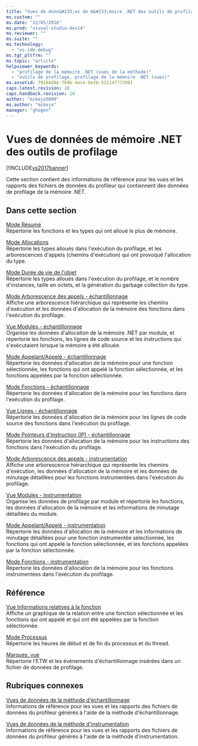 ```yaml
---
title: "Vues de donn&#233;es de m&#233;moire .NET des outils de profilage | Microsoft Docs"
ms.custom: ""
ms.date: "12/05/2016"
ms.prod: "visual-studio-dev14"
ms.reviewer: ""
ms.suite: ""
ms.technology: 
  - "vs-ide-debug"
ms.tgt_pltfrm: ""
ms.topic: "article"
helpviewer_keywords: 
  - "profilage de la mémoire .NET (vues de la méthode)"
  - "outils de profilage, profilage de la mémoire .NET (vues)"
ms.assetid: 79184d8e-769b-4ace-be2b-521147772081
caps.latest.revision: 10
caps.handback.revision: 10
author: "mikejo5000"
ms.author: "mikejo"
manager: "ghogen"
---
```

# Vues de donn&#233;es de m&#233;moire .NET des outils de profilage
[!INCLUDE[vs2017banner](../code-quality/includes/vs2017banner.md)]

Cette section contient des informations de référence pour les vues et les rapports des fichiers de données du profileur qui contiennent des données de profilage de la mémoire .NET.  
  
## Dans cette section  
 [Mode Résumé](../profiling/summary-view-dotnet-memory-data.md)  
 Répertorie les fonctions et les types qui ont alloué le plus de mémoire.  
  
 [Mode Allocations](../profiling/dotnet-memory-allocations-view.md)  
 Répertorie les types alloués dans l'exécution du profilage, et les arborescences d'appels \(chemins d'exécution\) qui ont provoqué l'allocation du type.  
  
 [Mode Durée de vie de l'objet](../profiling/object-lifetime-view.md)  
 Répertorie les types alloués dans l'exécution du profilage, et le nombre d'instances, taille en octets, et la génération du garbage collection du type.  
  
 [Mode Arborescence des appels \- échantillonnage](../profiling/call-tree-view-dotnet-memory-sampling-data.md)  
 Affiche une arborescence hiérarchique qui représente les chemins d'exécution et les données d'allocation de la mémoire des fonctions dans l'exécution du profilage.  
  
 [Vue Modules \- échantillonnage](../profiling/modules-view-dotnet-memory-sampling-data.md)  
 Organise les données d'allocation de la mémoire .NET par module, et répertorie les fonctions, les lignes de code source et les instructions qui s'exécutaient lorsque la mémoire a été allouée.  
  
 [Mode Appelant\/Appelé \- échantillonnage](../profiling/caller-callee-view-dotnet-memory-sampling-data.md)  
 Répertorie les données d'allocation de la mémoire pour une fonction sélectionnée, les fonctions qui ont appelé la fonction sélectionnée, et les fonctions appelées par la fonction sélectionnée.  
  
 [Mode Fonctions \- échantillonnage](../profiling/functions-view-dotnet-memory-sampling-data.md)  
 Répertorie les données d'allocation de la mémoire pour les fonctions dans l'exécution du profilage.  
  
 [Vue Lignes \- échantillonnage](../profiling/lines-view-dotnet-memory-sampling-data.md)  
 Répertorie les données d'allocation de la mémoire pour les lignes de code source des fonctions dans l'exécution du profilage.  
  
 [Mode Pointeurs d'instruction \(IP\) \- échantillonnage](../profiling/instruction-pointers-ips-view-dotnet-memory-sampling-data.md)  
 Répertorie les données d'allocation de la mémoire pour les instructions des fonctions dans l'exécution du profilage.  
  
 [Mode Arborescence des appels \- instrumentation](../profiling/call-tree-view-dotnet-memory-instrumentation-data.md)  
 Affiche une arborescence hiérarchique qui représente les chemins d'exécution, les données d'allocation de la  mémoire et les données de minutage détaillées pour les fonctions instrumentées dans l'exécution du profilage.  
  
 [Vue Modules \- instrumentation](../profiling/modules-view-dotnet-memory-instrumentation-data.md)  
 Organise les données de profilage par module et répertorie les fonctions, les données d'allocation de la mémoire et les informations de minutage détaillées du module.  
  
 [Mode Appelant\/Appelé \- instrumentation](../profiling/caller-callee-view-net-memory-instrumentation-data.md)  
 Répertorie les données d'allocation de la mémoire et les informations de minutage détaillées pour une fonction instrumentée sélectionnée, les fonctions qui ont appelé la fonction sélectionnée, et les fonctions appelées par la fonction sélectionnée.  
  
 [Mode Fonctions \- instrumentation](../profiling/functions-view-dotnet-memory-instrumentation-data.md)  
 Répertorie les données d'allocation de la mémoire pour les fonctions instrumentées dans l'exécution du profilage.  
  
## Référence  
 [Vue Informations relatives à la fonction](../profiling/function-details-view.md)  
 Affiche un graphique de la relation entre une fonction sélectionnée et les fonctions qui ont appelé et qui ont été appelées par la fonction sélectionnée.  
  
 [Mode Processus](../profiling/process-view.md)  
 Répertorie les heures de début et de fin du processus et du thread.  
  
 [Marques, vue](../profiling/marks-view.md)  
 Répertorie l'ETW et les évènements d'échantillonnage insérées dans un fichier de données de profilage.  
  
## Rubriques connexes  
 [Vues de données de la méthode d'échantillonnage](../profiling/profiler-sampling-method-data-views.md)  
 Informations de référence pour les vues et les rapports des fichiers de données du profileur générés à l'aide de la méthode d'échantillonnage.  
  
 [Vues de données de la méthode d'instrumentation](../profiling/instrumentation-method-data-views.md)  
 Informations de référence pour les vues et les rapports des fichiers de données du profileur générés à l'aide de la méthode d'instrumentation.